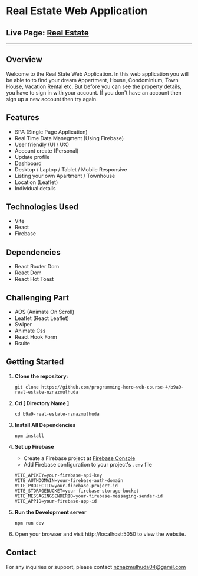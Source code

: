 # Real Estate Web Application

## Live Page: [Real Estate](https://dream-dwellings-127001.web.app)

<hr>

## Overview

Welcome to the Real State Web Application. In this web application you will be able to to find your dream Appertment, House, Condominium, Town House, Vacation Rental etc. But before you can see the property details, you have to sign in with your account. If you don't have an account then sign up a new account then try again.

## Features

-   SPA (Single Page Application)
-   Real Time Data Manegment (Using Firebase)
-   User friendly (UI / UX)
-   Account create (Personal)
-   Update profile
-   Dashboard
-   Desktop / Laptop / Tablet / Mobile Responsive
-   Listing your own Apartment / Townhouse
-   Location (Leaflet)
-   Individual details

## Technologies Used

-   Vite
-   React
-   Firebase

## Dependencies

-   React Router Dom
-   React Dom
-   React Hot Toast

## Challenging Part

-   AOS (Animate On Scroll)
-   Leaflet (React Leaflet)
-   Swiper
-   Animate Css
-   React Hook Form
-   Rsuite

## Getting Started

1.  **Clone the repository:**

    ```
    git clone https://github.com/programming-hero-web-course-4/b9a9-real-estate-nznazmulhuda

    ```

2.  **Cd [ Directory Name ]**

    ```
    cd b9a9-real-estate-nznazmulhuda

    ```

3.  **Install All Dependencies**

    ```
    npm install

    ```

4.  **Set up Firebase**

    -   Create a Firebase project at [Firebase Console](https://dream-dwellings-127001.web.app)
    -   Add Firebase configuration to your project's `.env` file

    ```
    VITE_APIKEY=your-firebase-api-key
    VITE_AUTHDOMAIN=your-firebase-auth-domain
    VITE_PROJECTID=your-firebase-project-id
    VITE_STORAGEBUCKET=your-firebase-storage-bucket
    VITE_MESSAGINGSENDERID=your-firebase-messaging-sender-id
    VITE_APPID=your-firebase-app-id
    ```

5.  **Run the Development server**
    ```
    npm run dev
    ```
6.  Open your browser and visit http://localhost:5050 to view the website.

## Contact

For any inquiries or support, please contact nznazmulhuda04@gamil.com
